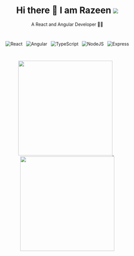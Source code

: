 <h1 align="center">Hi there 👋 I am Razeen <img src="https://gpvc.arturio.dev/Razeen-Shaikh"></h1>

<p align="center">A React and Angular Developer 👩‍💻</p>
<br>
<p align="center">
  <img src="https://img.shields.io/badge/React-20232A?style=for-the-badge&logo=react&logoColor=61DAFB" alt="React">&nbsp;&nbsp;
  <img src="https://img.shields.io/badge/Angular-DD0031?style=for-the-badge&logo=angular&logoColor=white" alt="Angular">&nbsp;&nbsp;
  <img src="https://img.shields.io/badge/TypeScript-007ACC?style=for-the-badge&logo=typescript&logoColor=white" alt="TypeScript">&nbsp;&nbsp;
  <img src="https://img.shields.io/badge/Node.js-339933?style=for-the-badge&logo=nodedotjs&logoColor=white" alt="NodeJS">&nbsp;&nbsp;
  <img src="https://img.shields.io/badge/Python-FFD43B?style=for-the-badge&logo=python&logoColor=blue" alt="Express">
</p>
<br>
<p align="center">
  <a href="https://leetcode.com/razeenshaikh/">
    <img src="https://leetcard.jacoblin.cool/razeenshaikh?border=0" width="300">
  </a>&nbsp;&nbsp;
  <a href="#">
    <img src="http://github-readme-streak-stats.herokuapp.com?user=Razeen-Shaikh&theme=dark&date_format=j%20M%5B%20Y%5D&hide_border=true" width="300">
  </a>
</p>
